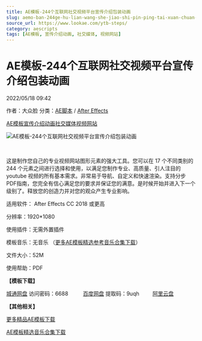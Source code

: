```yaml
---
title: AE模板-244个互联网社交视频平台宣传介绍包装动画
slug: aemo-ban-244ge-hu-lian-wang-she-jiao-shi-pin-ping-tai-xuan-chuan-jie-shao-bao-zhuang-dong-hua
source_url: https://www.lookae.com/ytb-steps/
category: aescripts
tags: [AE模板, 宣传介绍动画, 社交媒体, 视频网站]
---
```

# AE模板-244个互联网社交视频平台宣传介绍包装动画

2022/05/18 09:42

作者：大众脸
分类：[AE脚本](https://www.lookae.com/after-effects/aescripts/) / [After Effects](https://www.lookae.com/after-effects/)

[AE模板](https://www.lookae.com/tag/ae%e6%a8%a1%e6%9d%bf/)[宣传介绍动画](https://www.lookae.com/tag/%e5%ae%a3%e4%bc%a0%e4%bb%8b%e7%bb%8d%e5%8a%a8%e7%94%bb/)[社交媒体](https://www.lookae.com/tag/%e7%a4%be%e4%ba%a4%e5%aa%92%e4%bd%93/)[视频网站](https://www.lookae.com/tag/%e8%a7%86%e9%a2%91%e7%bd%91%e7%ab%99/)

![AE模板-244个互联网社交视频平台宣传介绍包装动画](https://www.lookae.com/wp-content/uploads/2022/05/26219597.jpg "AE模板-244个互联网社交视频平台宣传介绍包装动画-LookAE.com")

[﻿﻿﻿](https://cloud.video.taobao.com//play/u/705956171/p/1/e/6/t/1/360532842977.mp4)

这是制作您自己的专业视频网站图形元素的强大工具。您可以在 17 个不同类别的 244 个元素之间进行选择和使用，以满足您制作专业、高质量、引人注目的 youtube 视频的所有基本需求。非常易于导航、自定义和快速渲染。支持分步PDF指南，您完全有信心满足您的要求并保证您的满意。是时候开始并进入下一个级别了。释放您的创造力并对您的观众产生专业影响。

适用软件： After Effects CC 2018 或更高

分辨率：1920\*1080

使用插件：无需外置插件

模板音乐：无音乐 （[更多AE模板精选参考音乐合集下载](https://item.taobao.com/item.htm?spm=a1z10.1.w4004-2793089344.4.MUvxbV&id=37289930486)）

文件大小：52M

使用帮助：PDF

**【模板下载】**

[城通网盘](https://url70.ctfile.com/f/2827370-581083693-f35902?p=4431) 访问密码：6688          [百度网盘](https://pan.baidu.com/s/1HL4cwxvJt-ZrydbzyFqnBQ?pwd=9uqh) 提取码：9uqh         [阿里云盘](https://www.aliyundrive.com/s/e4yQR7JwDJs)

**【其他相关】**

[更多精品AE模板下载](https://www.lookae.com/after-effects/other-after-effects/)

[AE模板精选音乐合集下载](https://item.taobao.com/item.htm?spm=a1z10.1.w4004-2793089344.4.MUvxbV&id=37289930486)
